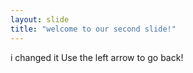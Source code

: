 ```yaml
---
layout: slide
title: "welcome to our second slide!"
---
```

i changed it
Use the left arrow to go back!
